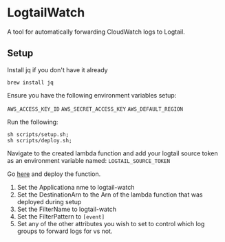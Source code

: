 # LogtailWatch

A tool for automatically forwarding CloudWatch logs to Logtail.

## Setup

Install jq if you don't have it already

```
brew install jq
```

Ensure you have the following environment variables setup:

`AWS_ACCESS_KEY_ID`
`AWS_SECRET_ACCESS_KEY`
`AWS_DEFAULT_REGION`

Run the following:

```
sh scripts/setup.sh;
sh scripts/deploy.sh;
```

Navigate to the created lambda function and add your logtail source token as an environment variable named: `LOGTAIL_SOURCE_TOKEN`

Go [here](https://serverlessrepo.aws.amazon.com/applications/arn:aws:serverlessrepo:us-east-1:374852340823:applications~auto-subscribe-log-group-to-arn) and deploy the function.

1. Set the Applicationa nme to logtail-watch
2. Set the DestinationArn to the Arn of the lambda function that was deployed during setup
3. Set the FilterName to logtail-watch
4. Set the FilterPattern to `[event]`
5. Set any of the other attributes you wish to set to control which log groups to forward logs for vs not.
